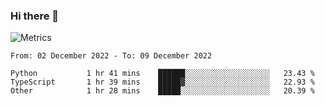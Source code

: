 ### Hi there 👋

![Metrics](https://github.com/radoapx/radoapx/blob/main/github-metrics.svg)

<!--START_SECTION:waka-->

```text
From: 02 December 2022 - To: 09 December 2022

Python           1 hr 41 mins    ██████░░░░░░░░░░░░░░░░░░░   23.43 %
TypeScript       1 hr 39 mins    █████▓░░░░░░░░░░░░░░░░░░░   22.93 %
Other            1 hr 28 mins    █████░░░░░░░░░░░░░░░░░░░░   20.39 %
```

<!--END_SECTION:waka-->

<!--
**radoapx/radoapx** is a ✨ _special_ ✨ repository because its `README.md` (this file) appears on your GitHub profile.

Here are some ideas to get you started:

- 🔭 I’m currently working on ...
- 🌱 I’m currently learning ...
- 👯 I’m looking to collaborate on ...
- 🤔 I’m looking for help with ...
- 💬 Ask me about ...
- 📫 How to reach me: ...
- 😄 Pronouns: ...
- ⚡ Fun fact: ...
-->
